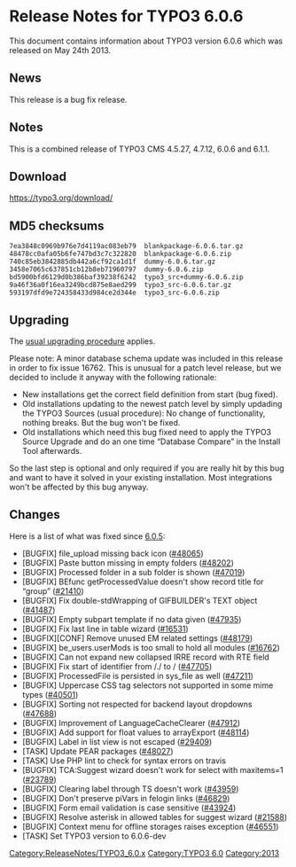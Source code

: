 Release Notes for TYPO3 6.0.6
=============================

This document contains information about TYPO3 version 6.0.6 which was
released on May 24th 2013.

News
----

This release is a bug fix release.

Notes
-----

This is a combined release of TYPO3 CMS 4.5.27, 4.7.12, 6.0.6 and 6.1.1.

Download
--------

<https://typo3.org/download/>

MD5 checksums
-------------

    7ea3848c0969b976e7d4119ac083eb79  blankpackage-6.0.6.tar.gz
    48478cc0afa05b6fe747bd3c7c322820  blankpackage-6.0.6.zip
    740c85eb3842885db442a6cf92ca1d1f  dummy-6.0.6.tar.gz
    3458e7065c637851cb12b8eb71960797  dummy-6.0.6.zip
    bd5900bfd6129d0b386baf39238f6242  typo3_src+dummy-6.0.6.zip
    9a46f36a0f16ea3249bcd875e8aed299  typo3_src-6.0.6.tar.gz
    593197dfd9e724358433d984ce2d344e  typo3_src-6.0.6.zip

Upgrading
---------

The [usual upgrading
procedure](https://docs.typo3.org/typo3cms/InstallationGuide/) applies.

Please note: A minor database schema update was included in this release
in order to fix issue <issue>16762</issue>. This is unusual for a patch
level release, but we decided to include it anyway with the following
rationale:

-   New installations get the correct field definition from start (bug
    fixed).
-   Old installations updating to the newest patch level by simply
    updading the TYPO3 Sources (usual procedure): No change of
    functionality, nothing breaks. But the bug won't be fixed.
-   Old installations which need this bug fixed need to apply the TYPO3
    Source Upgrade and do an one time “Database Compare” in the Install
    Tool afterwards.

So the last step is optional and only required if you are really hit by
this bug and want to have it solved in your existing installation. Most
integrations won't be affected by this bug anyway.

Changes
-------

Here is a list of what was fixed since [6.0.5](TYPO3_6.0.5 "wikilink"):

-   \[BUGFIX\] file\_upload missing back icon
    ([\#48065](https://forge.typo3.org/issues/48065))
-   \[BUGFIX\] Paste button missing in empty folders
    ([\#48202](https://forge.typo3.org/issues/48202))
-   \[BUGFIX\] Processed folder in a sub folder is shown
    ([\#47019](https://forge.typo3.org/issues/47019))
-   \[BUGFIX\] BEfunc getProcessedValue doesn't show record title for
    “group” ([\#21410](https://forge.typo3.org/issues/21410))
-   \[BUGFIX\] Fix double-stdWrapping of GIFBUILDER's TEXT object
    ([\#41487](https://forge.typo3.org/issues/41487))
-   \[BUGFIX\] Empty subpart template if no data given
    ([\#47935](https://forge.typo3.org/issues/47935))
-   \[BUGFIX\] Fix last line in table wizard
    ([\#16531](https://forge.typo3.org/issues/16531))
-   \[BUGFIX\]\[CONF\] Remove unused EM related settings
    ([\#48179](https://forge.typo3.org/issues/48179))
-   \[BUGFIX\] be\_users.userMods is too small to hold all modules
    ([\#16762](https://forge.typo3.org/issues/16762))
-   \[BUGFIX\] Can not expand new collapsed IRRE record with RTE field
-   \[BUGFIX\] Fix start of identifier from /./ to /
    ([\#47705](https://forge.typo3.org/issues/47705))
-   \[BUGFIX\] ProcessedFile is persisted in sys\_file as well
    ([\#47211](https://forge.typo3.org/issues/47211))
-   \[BUGFIX\] Uppercase CSS tag selectors not supported in some mime
    types ([\#40501](https://forge.typo3.org/issues/40501))
-   \[BUGFIX\] Sorting not respected for backend layout dropdowns
    ([\#47688](https://forge.typo3.org/issues/47688))
-   \[BUGFIX\] Improvement of LanguageCacheClearer
    ([\#47912](https://forge.typo3.org/issues/47912))
-   \[BUGFIX\] Add support for float values to arrayExport
    ([\#48114](https://forge.typo3.org/issues/48114))
-   \[BUGFIX\] Label in list view is not escaped
    ([\#29409](https://forge.typo3.org/issues/29409))
-   \[TASK\] Update PEAR packages
    ([\#48027](https://forge.typo3.org/issues/48027))
-   \[TASK\] Use PHP lint to check for syntax errors on travis
-   \[BUGFIX\] TCA:Suggest wizard doesn't work for select with
    maxitems=1 ([\#23789](https://forge.typo3.org/issues/23789))
-   \[BUGFIX\] Clearing label through TS doesn't work
    ([\#43959](https://forge.typo3.org/issues/43959))
-   \[BUGFIX\] Don't preserve piVars in felogin links
    ([\#46829](https://forge.typo3.org/issues/46829))
-   \[BUGFIX\] Form email validation is case sensitive
    ([\#43924](https://forge.typo3.org/issues/43924))
-   \[BUGFIX\] Resolve asterisk in allowed tables for suggest wizard
    ([\#21588](https://forge.typo3.org/issues/21588))
-   \[BUGFIX\] Context menu for offline storages raises exception
    ([\#46551](https://forge.typo3.org/issues/46551))
-   \[TASK\] Set TYPO3 version to 6.0.6-dev

<Category:ReleaseNotes/TYPO3_6.0.x> [Category:TYPO3
6.0](Category:TYPO3_6.0 "wikilink") <Category:2013>
